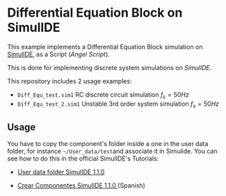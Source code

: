 # Differential Equation Block on SimulIDE

This example implements a Differential Equation Block simulation on [SimulIDE](https://simulide.com/p/), as a Script (_Angel Script_).

This is done for implementing discrete system simulations on *SimulIDE*.

This repository includes 2 usage examples:

- `Diff_Equ_test.sim1` RC discrete circuit simulation $f_s = 50 Hz$
- `Diff_Equ_test_2.sim1` Unstable 3rd order system simulation $f_s = 50 Hz$

## Usage 
You have to copy the component's folder inside a one in the user data folder, for instance `~/User_data/test`and associate it in Simulide.
You can see how to do this in the official SimulIDE's Tutorials:

- [User data folder SimulIDE 1.1.0](https://www.youtube.com/watch?v=pAU7fdUWCqs)

- [Crear Componentes SimulIDE 1.1.0 ](https://www.youtube.com/watch?v=LBknR6y5Qho) (Spanish)